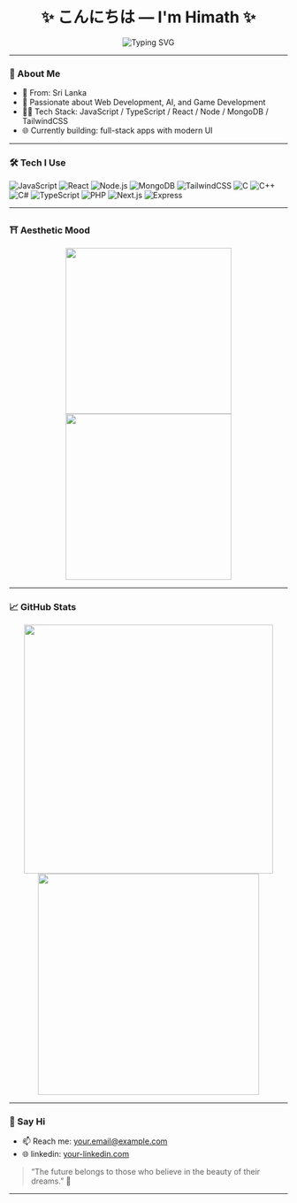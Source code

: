 <h1 align="center">✨ こんにちは — I'm Himath ✨</h1>
<p align="center">
  <img src="https://readme-typing-svg.herokuapp.com?font=Fira+Code&size=24&duration=3000&pause=1000&color=E66481&center=true&vCenter=true&width=435&lines=Full-Stack+Developer;🎓+Lifelong+Learner;%E2%9D%A4+Code+Passion+%E2%9D%A4" alt="Typing SVG" />
</p>


---

### 🌸 About Me

- 🎌 From: Sri Lanka
- 🧠 Passionate about Web Development, AI, and Game Development
- 🧑‍💻 Tech Stack: JavaScript / TypeScript / React / Node / MongoDB / TailwindCSS
- 🌐 Currently building: full-stack apps with modern UI

---

### 🛠️ Tech I Use

![JavaScript](https://img.shields.io/badge/-JavaScript-F7DF1E?style=flat-square&logo=javascript&logoColor=000)
![React](https://img.shields.io/badge/-React-61DAFB?style=flat-square&logo=react&logoColor=000)
![Node.js](https://img.shields.io/badge/-Node.js-339933?style=flat-square&logo=node.js&logoColor=fff)
![MongoDB](https://img.shields.io/badge/-MongoDB-47A248?style=flat-square&logo=mongodb&logoColor=fff)
![TailwindCSS](https://img.shields.io/badge/-Tailwind-38B2AC?style=flat-square&logo=tailwind-css&logoColor=fff)
![C](https://img.shields.io/badge/-C-A8B9CC?style=flat-square&logo=c&logoColor=000)
![C++](https://img.shields.io/badge/-C++-00599C?style=flat-square&logo=c%2B%2B&logoColor=fff)
![C#](https://img.shields.io/badge/-CSharp-239120?style=flat-square&logo=c-sharp&logoColor=fff)
![TypeScript](https://img.shields.io/badge/-TypeScript-3178C6?style=flat-square&logo=typescript&logoColor=fff)
![PHP](https://img.shields.io/badge/-PHP-777BB4?style=flat-square&logo=php&logoColor=fff)
![Next.js](https://img.shields.io/badge/-Next.js-000000?style=flat-square&logo=next.js&logoColor=fff)
![Express](https://img.shields.io/badge/-Express-000000?style=flat-square&logo=express&logoColor=fff)


---

### ⛩️ Aesthetic Mood

<p align="center">
  <img src="https://media.giphy.com/media/v1.Y2lkPTc5MGI3NjExcHF5N3hkcjAxeWdzdmI2a2Uzd3Y4MDR1ODRzOGV2ZWRzZzRmZmF0ZSZlcD12MV9naWZzX3NlYXJjaCZjdD1n/GaV1D5EeqBz7XBpZgA/giphy.gif" width="300" />
  <img src="https://media.giphy.com/media/1GEATImIxEXVR79Dhk/giphy.gif" width="300" />
</p>

---

### 📈 GitHub Stats

<p align="center">
  <img src="https://github-readme-stats.vercel.app/api?username=himathace&show_icons=true&theme=tokyonight" width="450"/>
  <img src="https://github-readme-streak-stats.herokuapp.com/?user=himathace&theme=tokyonight" width="400"/>
</p>

---

### 💬 Say Hi

- 📫 Reach me: [your.email@example.com](himathcode@gmail.com)
- 🌐 linkedin: [your-linkedin.com](https://www.linkedin.com/in/himath-dewmika-b44a15342)


> “The future belongs to those who believe in the beauty of their dreams.”  🌌

---


